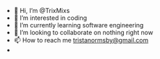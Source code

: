 - 👋 Hi, I’m @TrixMixs
- 👀 I’m interested in coding
- 🌱 I’m currently learning software engineering
- 💞️ I’m looking to collaborate on nothing right now
- 📫 How to reach me tristanormsby@gmail.com
- 

<!---
TrixMixs/TrixMixs is a ✨ special ✨ repository because its `README.md` (this file) appears on your GitHub profile.
You can click the Preview link to take a look at your changes.
--->
